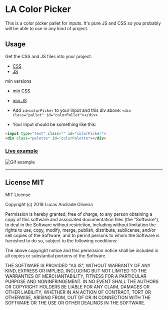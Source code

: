 # LA Color Picker
This is a color picker pallet for inputs.
It's pure JS and CSS so you probably will be able to use in any kind of project.

## Usage
Get the CSS and JS files into your project:
 - [CSS](https://raw.githubusercontent.com/LucasAndrad/la-color-picker/master/la_color_picker.css)
 - [JS](https://raw.githubusercontent.com/LucasAndrad/la-color-picker/master/la_color_picker.js)

min versions

 - [min CSS](https://raw.githubusercontent.com/LucasAndrad/la-color-picker/master/la_color_picker.min.css)
 - [min JS](https://raw.githubusercontent.com/LucasAndrad/la-color-picker/master/la_color_picker.min.js)


 - Add `id=colorPicker` to your input and this div above: `<div class="pallet" id="colorPallet"></div>`
 - Your input should be something like this:

```html
<input type="text" class="" id="colorPicker">
<div class="palette" id="colorPalette"></div>
```

### [Live example](https://codepen.io/lucasandrade/pen/zQRRGK)

![Gif example](https://media.giphy.com/media/Kb5l326c4XRTDtchvp/giphy.gif)

---

## License MIT

MIT License

Copyright (c) 2019 Lucas Andrade Oliveira

Permission is hereby granted, free of charge, to any person obtaining a copy
of this software and associated documentation files (the "Software"), to deal
in the Software without restriction, including without limitation the rights
to use, copy, modify, merge, publish, distribute, sublicense, and/or sell
copies of the Software, and to permit persons to whom the Software is
furnished to do so, subject to the following conditions:

The above copyright notice and this permission notice shall be included in all
copies or substantial portions of the Software.

THE SOFTWARE IS PROVIDED "AS IS", WITHOUT WARRANTY OF ANY KIND, EXPRESS OR
IMPLIED, INCLUDING BUT NOT LIMITED TO THE WARRANTIES OF MERCHANTABILITY,
FITNESS FOR A PARTICULAR PURPOSE AND NONINFRINGEMENT. IN NO EVENT SHALL THE
AUTHORS OR COPYRIGHT HOLDERS BE LIABLE FOR ANY CLAIM, DAMAGES OR OTHER
LIABILITY, WHETHER IN AN ACTION OF CONTRACT, TORT OR OTHERWISE, ARISING FROM,
OUT OF OR IN CONNECTION WITH THE SOFTWARE OR THE USE OR OTHER DEALINGS IN THE
SOFTWARE.
